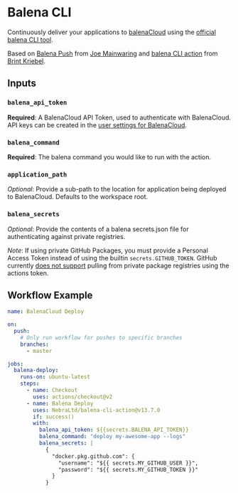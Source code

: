 # Balena CLI

Continuously deliver your applications to [balenaCloud](https://www.balena.io/) using the [official balena CLI tool](https://github.com/balena-io/balena-cli).

Based on [Balena Push](https://github.com/theaccordance/balena-push) from [Joe Mainwaring](https://github.com/theaccordance) and [balena CLI action](https://github.com/bekriebel/balena-cli-action) from [Brint Kriebel](https://github.com/bekriebel).

## Inputs

### `balena_api_token`

**Required**: A BalenaCloud API Token, used to authenticate with BalenaCloud.  API keys can be created in the [user settings for BalenaCloud](https://dashboard.balena-cloud.com/preferences/access-tokens).

### `balena_command`

**Required**: The balena command you would like to run with the action.

### `application_path`

_Optional_: Provide a sub-path to the location for application being deployed to BalenaCloud.  Defaults to the workspace root.

### `balena_secrets`

_Optional_: Provide the contents of a balena secrets.json file for authenticating against private registries.

_Note_: If using private GitHub Packages, you must provide a Personal Access Token instead of using the builtin `secrets.GITHUB_TOKEN`. GitHub currently [does not support](https://github.community/t5/GitHub-Actions/GITHUB-TOKEN-cannot-access-private-packages/m-p/35240) pulling from private package registries using the actions token.

## Workflow Example
```yaml
name: BalenaCloud Deploy

on:
  push:
    # Only run workflow for pushes to specific branches
    branches:
      - master

jobs:
  balena-deploy:
    runs-on: ubuntu-latest
    steps:
      - name: Checkout
        uses: actions/checkout@v2
      - name: Balena Deploy
        uses: NebraLtd/balena-cli-action@v13.7.0
        if: success()
        with:
          balena_api_token: ${{secrets.BALENA_API_TOKEN}}
          balena_command: "deploy my-awesome-app --logs"
          balena_secrets: |
            {
              "docker.pkg.github.com": {
                "username": "${{ secrets.MY_GITHUB_USER }}",
                "password": "${{ secrets.MY_GITHUB_TOKEN }}"
              }
            }
```
